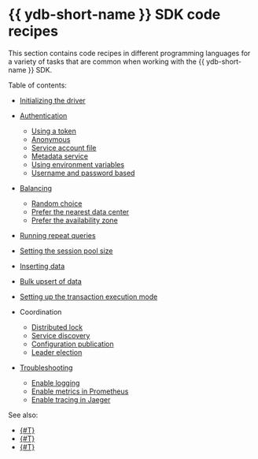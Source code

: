 # {{ ydb-short-name }} SDK code recipes

This section contains code recipes in different programming languages for a variety of tasks that are common when working with the {{ ydb-short-name }} SDK.

Table of contents:

- [Initializing the driver](init.md)
- [Authentication](auth.md)

  - [Using a token](auth-access-token.md)
  - [Anonymous](auth-anonymous.md)
  - [Service account file](auth-service-account.md)
  - [Metadata service](auth-metadata.md)
  - [Using environment variables](auth-env.md)
  - [Username and password based](auth-static.md)

- [Balancing](balancing.md)

  - [Random choice](balancing-random-choice.md)
  - [Prefer the nearest data center](balancing-prefer-local.md)
  - [Prefer the availability zone](balancing-prefer-location.md)

- [Running repeat queries](retry.md)
- [Setting the session pool size](session-pool-limit.md)
- [Inserting data](upsert.md)
- [Bulk upsert of data](bulk-upsert.md)
- [Setting up the transaction execution mode](tx-control.md)
- Coordination

  - [Distributed lock](distributed-lock.md)
  - [Service discovery](service-discovery.md)
  - [Configuration publication](config-publication.md)
  - [Leader election](leader-election.md)

- [Troubleshooting](debug.md)

  - [Enable logging](debug-logs.md)
  - [Enable metrics in Prometheus](debug-prometheus.md)
  - [Enable tracing in Jaeger](debug-jaeger.md)

See also:

- [{#T}](../../dev/index.md)
- [{#T}](../../dev/example-app/index.md)
- [{#T}](../../reference/ydb-sdk/index.md)
